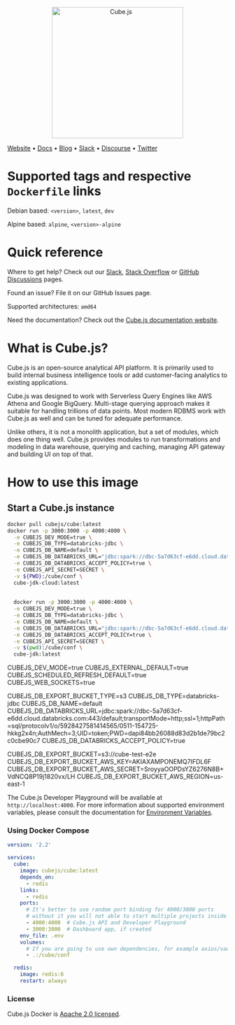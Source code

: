 <p align="center"><a href="https://cube.dev"><img src="https://i.imgur.com/zYHXm4o.png" alt="Cube.js" width="300px"></a></p>

[Website](https://cube.dev) • [Docs](https://cube.dev/docs) •
[Blog](https://cube.dev/blog) • [Slack](https://slack.cube.dev) •
[Discourse](https://forum.cube.dev/) • [Twitter](https://twitter.com/thecubejs)

# Supported tags and respective `Dockerfile` links

Debian based: `<version>`, `latest`, `dev`

Alpine based: `alpine`, `<version>-alpine`

# Quick reference

Where to get help? Check out our [Slack][link-slack], [Stack
Overflow][link-stack-overflow] or [GitHub Discussions][link-github-discussions]
pages.

[link-slack]: https://slack.cube.dev/
[link-stack-overflow]: https://stackoverflow.com/search?q=cube.js
[link-github-discussions]: https://github.com/cube-js/cube.js/discussions

Found an issue? File it on our GitHub Issues page.

Supported architectures: `amd64`

Need the documentation? Check out the [Cube.js documentation
website][link-cubejs-docs].

[link-cubejs-docs]: https://cube.dev/docs

# What is Cube.js?

Cube.js is an open-source analytical API platform. It is primarily used to build
internal business intelligence tools or add customer-facing analytics to
existing applications.

Cube.js was designed to work with Serverless Query Engines like AWS Athena and
Google BigQuery. Multi-stage querying approach makes it suitable for handling
trillions of data points. Most modern RDBMS work with Cube.js as well and can be
tuned for adequate performance.

Unlike others, it is not a monolith application, but a set of modules, which
does one thing well. Cube.js provides modules to run transformations and
modeling in data warehouse, querying and caching, managing API gateway and
building UI on top of that.

# How to use this image

## Start a Cube.js instance

```bash
docker pull cubejs/cube:latest
docker run -p 3000:3000 -p 4000:4000 \
  -e CUBEJS_DEV_MODE=true \
  -e CUBEJS_DB_TYPE=databricks-jdbc \
  -e CUBEJS_DB_NAME=default \
  -e CUBEJS_DB_DATABRICKS_URL="jdbc:spark://dbc-5a7d63cf-e6dd.cloud.databricks.com:443/default;transportMode=http;ssl=1;httpPath=sql/protocolv1/o/5928427581414565/0511-154725-hkkg2x4n;AuthMech=3;UID=token;PWD=dapi84bb26088d83d2b1de79bc2c0cbe90c7" \
  -e CUBEJS_DB_DATABRICKS_ACCEPT_POLICY=true \
  -e CUBEJS_API_SECRET=SECRET \
  -v ${PWD}:/cube/conf \
  cube-jdk-cloud:latest
  
  
  docker run -p 3000:3000 -p 4000:4000 \
  -e CUBEJS_DEV_MODE=true \
  -e CUBEJS_DB_TYPE=databricks-jdbc \
  -e CUBEJS_DB_NAME=default \
  -e CUBEJS_DB_DATABRICKS_URL="jdbc:spark://dbc-5a7d63cf-e6dd.cloud.databricks.com:443/default;transportMode=http;ssl=1;httpPath=sql/protocolv1/o/5928427581414565/0511-154725-hkkg2x4n;AuthMech=3;UID=token;PWD=dapi84bb26088d83d2b1de79bc2c0cbe90c7" \
  -e CUBEJS_DB_DATABRICKS_ACCEPT_POLICY=true \
  -e CUBEJS_API_SECRET=SECRET \
  -v $(pwd):/cube/conf \
  cube-jdk:latest
```

CUBEJS_DEV_MODE=true
CUBEJS_EXTERNAL_DEFAULT=true
CUBEJS_SCHEDULED_REFRESH_DEFAULT=true
CUBEJS_WEB_SOCKETS=true

CUBEJS_DB_EXPORT_BUCKET_TYPE=s3
CUBEJS_DB_TYPE=databricks-jdbc
CUBEJS_DB_NAME=default
CUBEJS_DB_DATABRICKS_URL=jdbc:spark://dbc-5a7d63cf-e6dd.cloud.databricks.com:443/default;transportMode=http;ssl=1;httpPath=sql/protocolv1/o/5928427581414565/0511-154725-hkkg2x4n;AuthMech=3;UID=token;PWD=dapi84bb26088d83d2b1de79bc2c0cbe90c7
CUBEJS_DB_DATABRICKS_ACCEPT_POLICY=true

CUBEJS_DB_EXPORT_BUCKET=s3://cube-test-e2e
CUBEJS_DB_EXPORT_BUCKET_AWS_KEY=AKIAXAMPONEMQ7IFDL6F
CUBEJS_DB_EXPORT_BUCKET_AWS_SECRET=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
CUBEJS_DB_EXPORT_BUCKET_AWS_REGION=us-east-1

The Cube.js Developer Playground will be available at `http://localhost:4000`.
For more information about supported environment variables, please consult the
documentation for [Environment Variables][link-cubejs-env-vars].

[link-cubejs-env-vars]: https://cube.dev/docs/reference/environment-variables

### Using Docker Compose

```yaml
version: '2.2'

services:
  cube:
    image: cubejs/cube:latest
    depends_on:
      - redis
    links:
      - redis
    ports:
      # It's better to use random port binding for 4000/3000 ports
      # without it you will not able to start multiple projects inside docker
      - 4000:4000  # Cube.js API and Developer Playground
      - 3000:3000  # Dashboard app, if created
    env_file: .env
    volumes:
      # If you are going to use own dependencies, for example axios/vault or anything else for getting configuration
      - .:/cube/conf

  redis:
    image: redis:6
    restart: always
```

### License

Cube.js Docker is [Apache 2.0 licensed](./LICENSE).
